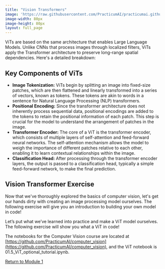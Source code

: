 ```yaml
---
title: "Vision Transformers"
image: 'https://raw.githubusercontent.com/PracticumAI/practicumai.github.io/main/images/icons/practicumai_computer_vision.png'
image-width: 80px
image-height: 80px
layout: full_page
---
```



ViTs are based on the same architecture that enables Large Language Models. Unlike CNNs that process images through localized filters, ViTs apply the Transformer architecture to preserve long-range spatial dependencies. Here's a detailed breakdown: 

## Key Components of ViTs

* **Image Tokenization:** ViTs begin by splitting an image into fixed-size patches, which are then flattened and linearly transformed into a series of vectors, known as tokens. These tokens are akin to words in a sentence for Natural Language Processing (NLP) transformers.
* **Positional Encoding:** Since the transformer architecture does not inherently process sequential data, positional encodings are added to the tokens to retain the positional information of each patch. This step is crucial for the model to understand the arrangement of patches in the image.
* **Transformer Encoder:** The core of a ViT is the transformer encoder, which consists of multiple layers of self-attention and feed-forward neural networks. The self-attention mechanism allows the model to weigh the importance of different patches relative to each other, enabling it to learn contextual relationships within the image.
* **Classification Head:** After processing through the transformer encoder layers, the output is passed to a classification head, typically a simple feed-forward network, to make the final prediction.

## Vision Transformer Exercise

Now that we've thoroughly explored the basics of computer vision, let's get our hands dirty with creating an image processing model ourselves. The following exercise will give you an introduction to building your own model in code!

Let’s put what we’ve learned into practice and make a ViT model ourselves. The following exercise will show you what a ViT in code! 

The notebooks for the Computer Vision course are located at [https://github.com/PracticumAI/computer_vision](https://github.com/PracticumAI/computer_vision), and the ViT notebook is 01.5_ViT_optional_tutorial.ipynb.

[Return to Module 1](01_computer_vision_concepts.md)